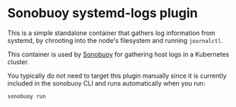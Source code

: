 # Sonobuoy systemd-logs plugin

This is a simple standalone container that gathers log information from systemd, by chrooting into the node's filesystem and running `journalctl`.

This container is used by [Sonobuoy](https://github.com/vmware-tanzu/sonobuoy) for gathering host logs in a Kubernetes cluster.

You typically do not need to target this plugin manually since it is currently included in the sonobuoy CLI and runs automatically when you run:

```
sonobuoy run
```
